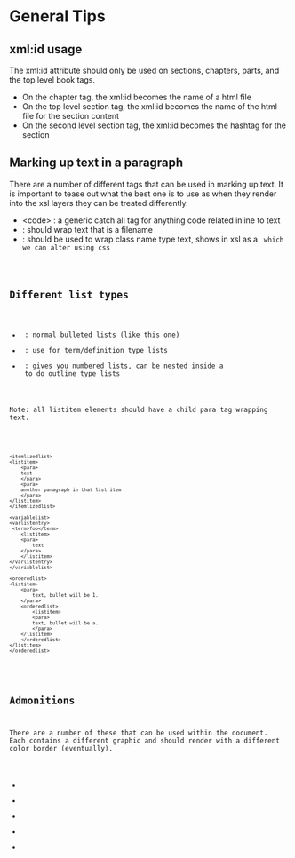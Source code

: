 # General Tips

## xml:id usage

The xml:id attribute should only be used on sections, chapters, parts, and the top level book tags.

* On the chapter tag, the xml:id becomes the name of a html file
* On the top level section tag, the xml:id becomes the name of the html file for the section content
* On the second level section tag, the xml:id becomes the hashtag for the section

## Marking up text in a paragraph

There are a number of different tags that can be used in marking up text.  It is important to tease out what the best one is to use as when they render into the xsl layers they can be treated differently.

* &lt;code> : a generic catch all tag for anything code related inline to text
* <filename> : should wrap text that is a filename
* <classname> : should be used to wrap class name type text, shows in xsl as a <code class="classname"> which we can alter using css 

## Different list types

* <itemizedlist> : normal bulleted lists (like this one)
* <variablelist> : use for term/definition type lists
* <orderedlist> : gives you numbered lists, can be nested inside a <listitem> to do outline type lists

Note: all listitem elements should have a child para tag wrapping text.

<code>

	<itemlizedlist>
  	<listitem>
    	<para>
      	text
    	</para>
    	<para>
      	another paragraph in that list item
    	</para>
  	</listitem>
	</itemlizedlist>

	<variablelist>
  	<varlistentry>
   	 <term>foo</term>
    	<listitem>
      	<para>
        	text
      	</para>
    	</listitem>
  	</varlistentry>
	</variablelist>

	<orderedlist>
  	<listitem>
    	<para>
    		text, bullet will be 1.
    	</para>
    	<orderedlist>
     		<listitem>
        	<para>
          	text, bullet will be a.
        	</para>
      	</listitem>
    	</orderedlist>
  	</listitem>
	</orderedlist>

</code>

## Admonitions

There are a number of these that can be used within the document.  Each contains a different graphic and should render with a different color border (eventually).

* <code><tip></code> 
* <note>
* <caution>
* <warning>
* <important>